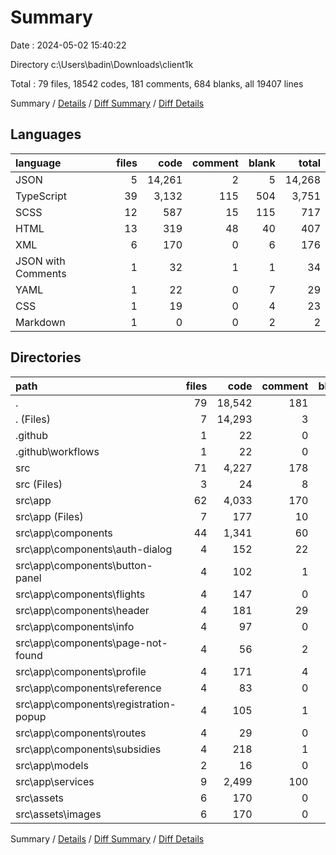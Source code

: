 # Summary

Date : 2024-05-02 15:40:22

Directory c:\\Users\\badin\\Downloads\\client1k

Total : 79 files,  18542 codes, 181 comments, 684 blanks, all 19407 lines

Summary / [Details](details.md) / [Diff Summary](diff.md) / [Diff Details](diff-details.md)

## Languages
| language | files | code | comment | blank | total |
| :--- | ---: | ---: | ---: | ---: | ---: |
| JSON | 5 | 14,261 | 2 | 5 | 14,268 |
| TypeScript | 39 | 3,132 | 115 | 504 | 3,751 |
| SCSS | 12 | 587 | 15 | 115 | 717 |
| HTML | 13 | 319 | 48 | 40 | 407 |
| XML | 6 | 170 | 0 | 6 | 176 |
| JSON with Comments | 1 | 32 | 1 | 1 | 34 |
| YAML | 1 | 22 | 0 | 7 | 29 |
| CSS | 1 | 19 | 0 | 4 | 23 |
| Markdown | 1 | 0 | 0 | 2 | 2 |

## Directories
| path | files | code | comment | blank | total |
| :--- | ---: | ---: | ---: | ---: | ---: |
| . | 79 | 18,542 | 181 | 684 | 19,407 |
| . (Files) | 7 | 14,293 | 3 | 8 | 14,304 |
| .github | 1 | 22 | 0 | 7 | 29 |
| .github\\workflows | 1 | 22 | 0 | 7 | 29 |
| src | 71 | 4,227 | 178 | 669 | 5,074 |
| src (Files) | 3 | 24 | 8 | 12 | 44 |
| src\\app | 62 | 4,033 | 170 | 651 | 4,854 |
| src\\app (Files) | 7 | 177 | 10 | 29 | 216 |
| src\\app\\components | 44 | 1,341 | 60 | 268 | 1,669 |
| src\\app\\components\\auth-dialog | 4 | 152 | 22 | 29 | 203 |
| src\\app\\components\\button-panel | 4 | 102 | 1 | 14 | 117 |
| src\\app\\components\\flights | 4 | 147 | 0 | 23 | 170 |
| src\\app\\components\\header | 4 | 181 | 29 | 36 | 246 |
| src\\app\\components\\info | 4 | 97 | 0 | 16 | 113 |
| src\\app\\components\\page-not-found | 4 | 56 | 2 | 12 | 70 |
| src\\app\\components\\profile | 4 | 171 | 4 | 35 | 210 |
| src\\app\\components\\reference | 4 | 83 | 0 | 17 | 100 |
| src\\app\\components\\registration-popup | 4 | 105 | 1 | 22 | 128 |
| src\\app\\components\\routes | 4 | 29 | 0 | 11 | 40 |
| src\\app\\components\\subsidies | 4 | 218 | 1 | 53 | 272 |
| src\\app\\models | 2 | 16 | 0 | 2 | 18 |
| src\\app\\services | 9 | 2,499 | 100 | 352 | 2,951 |
| src\\assets | 6 | 170 | 0 | 6 | 176 |
| src\\assets\\images | 6 | 170 | 0 | 6 | 176 |

Summary / [Details](details.md) / [Diff Summary](diff.md) / [Diff Details](diff-details.md)